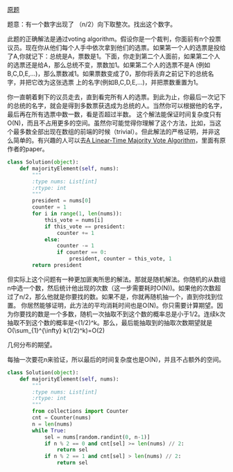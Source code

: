 [原题](https://leetcode.com/problems/majority-element/)

题意：有一个数字出现了 （n/2）向下取整次。找出这个数字。



此题的正确解法是通过voting algorithm。假设你是一个裁判，你面前有n个投票议员。现在你从他们每个人手中依次拿到他们的选票。如果第一个人的选票是投给了A,你就记下：总统是A，票数是1。下面，你走到第二个人面前，如果第二个人的选票还是给A，那么总统不变，票数加1。如果第二个人的选票不是A (例如B,C,D,E,...)，那么票数减1。如果票数变成了0，那你将丢弃之前记下的总统名字，并把它改为这张选票 上的名字(例如B,C,D,E,...)，并把票数重置为1。

你一直朝着剩下的议员走去，直到看完所有人的选票。到此为止，你最后一次记下的总统的名字，就会是得到多数票获选成为总统的人。当然你可以根据他的名字，最后再在所有选票中数一数，看是否超过半数。
这个解法能保证时间复杂度只有O(N)，而且不占用更多的空间。虽然你可能觉得你理解了这个方法，比如，当这个最多数全部出现在数组的前端的时候（trivial）。但此解法的严格证明，并非这么简单的。有兴趣的人可以去[A Linear-Time Majority Vote Algorithm](http://www.cs.utexas.edu/~moore/best-ideas/mjrty/)，里面有原作者的paper。


```Python
class Solution(object):
    def majorityElement(self, nums):
        """
        :type nums: List[int]
        :rtype: int
        """
        president = nums[0]
        counter = 1
        for i in range(1, len(nums)):
            this_vote = nums[i]
            if this_vote == president:
                counter += 1
            else:
                counter -= 1
                if counter == 0:
                    president, counter = this_vote, 1
        return president
```

但实际上这个问题有一种更加匪夷所思的解法。那就是随机解法。你随机的从数组n中选一个数，然后统计他出现的次数（这一步需要耗时O(N))。如果他的次数超过了n/2，那么他就是你要找的数。如果不是，你就再随机抽一个，直到你找到位置。
你居然能够证明，此方法的平均消耗时间也是O(N)。你只需要计算期望。因为你要找的数是一个多数，随机一次抽取不到这个数的概率总是小于1/2。连续k次抽取不到这个数的概率是<(1/2)^k。那么，最后能抽取到的抽取次数期望就是
O(\sum_{1}^{\infty}  k(1/2)^k)=O(2)

几何分布的期望。

每抽一次要花n来验证，所以最后的时间复杂度也是O(N)，并且不占额外的空间。


```Python
class Solution(object):
    def majorityElement(self, nums):
        """
        :type nums: List[int]
        :rtype: int
        """
        from collections import Counter
        cnt = Counter(nums)
        n = len(nums)
        while True:
            sel = nums[random.randint(0, n-1)]
            if n % 2 == 0 and cnt[sel] >= len(nums) // 2:
                return sel
            if n % 2 == 1 and cnt[sel] > len(nums) // 2:
                return sel
```

